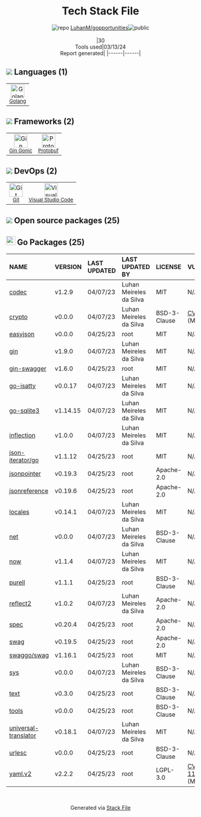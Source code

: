 <!--
&lt;--- Readme.md Snippet without images Start ---&gt;
## Tech Stack
LuhanM/gopportunities is built on the following main stack:

- [Golang](http://golang.org/) – Languages
- [Gin Gonic](https://gin-gonic.com/) – Frameworks (Full Stack)
- [Protobuf](https://developers.google.com/protocol-buffers/) – Serialization Frameworks
- [Visual Studio Code](https://code.visualstudio.com/) – Text Editor

Full tech stack [here](/techstack.md)

&lt;--- Readme.md Snippet without images End ---&gt;

&lt;--- Readme.md Snippet with images Start ---&gt;
## Tech Stack
LuhanM/gopportunities is built on the following main stack:

- <img width='25' height='25' src='https://img.stackshare.io/service/1005/O6AczwfV_400x400.png' alt='Golang'/> [Golang](http://golang.org/) – Languages
- <img width='25' height='25' src='https://img.stackshare.io/service/4221/7894478.png' alt='Gin Gonic'/> [Gin Gonic](https://gin-gonic.com/) – Frameworks (Full Stack)
- <img width='25' height='25' src='https://img.stackshare.io/service/4393/ma2jqJKH_400x400.png' alt='Protobuf'/> [Protobuf](https://developers.google.com/protocol-buffers/) – Serialization Frameworks
- <img width='25' height='25' src='https://img.stackshare.io/service/4202/Visual_Studio_Code_logo.png' alt='Visual Studio Code'/> [Visual Studio Code](https://code.visualstudio.com/) – Text Editor

Full tech stack [here](/techstack.md)

&lt;--- Readme.md Snippet with images End ---&gt;
-->
<div align="center">

# Tech Stack File
![](https://img.stackshare.io/repo.svg "repo") [LuhanM/gopportunities](https://github.com/LuhanM/gopportunities)![](https://img.stackshare.io/public_badge.svg "public")
<br/><br/>
|30<br/>Tools used|03/13/24 <br/>Report generated|
|------|------|
</div>

## <img src='https://img.stackshare.io/languages.svg'/> Languages (1)
<table><tr>
  <td align='center'>
  <img width='36' height='36' src='https://img.stackshare.io/service/1005/O6AczwfV_400x400.png' alt='Golang'>
  <br>
  <sub><a href="http://golang.org/">Golang</a></sub>
  <br>
  <sub></sub>
</td>

</tr>
</table>

## <img src='https://img.stackshare.io/frameworks.svg'/> Frameworks (2)
<table><tr>
  <td align='center'>
  <img width='36' height='36' src='https://img.stackshare.io/service/4221/7894478.png' alt='Gin Gonic'>
  <br>
  <sub><a href="https://gin-gonic.com/">Gin Gonic</a></sub>
  <br>
  <sub></sub>
</td>

<td align='center'>
  <img width='36' height='36' src='https://img.stackshare.io/service/4393/ma2jqJKH_400x400.png' alt='Protobuf'>
  <br>
  <sub><a href="https://developers.google.com/protocol-buffers/">Protobuf</a></sub>
  <br>
  <sub></sub>
</td>

</tr>
</table>

## <img src='https://img.stackshare.io/devops.svg'/> DevOps (2)
<table><tr>
  <td align='center'>
  <img width='36' height='36' src='https://img.stackshare.io/service/1046/git.png' alt='Git'>
  <br>
  <sub><a href="http://git-scm.com/">Git</a></sub>
  <br>
  <sub></sub>
</td>

<td align='center'>
  <img width='36' height='36' src='https://img.stackshare.io/service/4202/Visual_Studio_Code_logo.png' alt='Visual Studio Code'>
  <br>
  <sub><a href="https://code.visualstudio.com/">Visual Studio Code</a></sub>
  <br>
  <sub></sub>
</td>

</tr>
</table>


## <img src='https://img.stackshare.io/group.svg' /> Open source packages (25)</h2>

## <img width='24' height='24' src='https://img.stackshare.io/service/21112/default_1346bbda8fe03e4dce5601323a3ca47a10c1ae36.png'/> Go Packages (25)

|NAME|VERSION|LAST UPDATED|LAST UPDATED BY|LICENSE|VULNERABILITIES|
|:------|:------|:------|:------|:------|:------|
|[codec](https://pkg.go.dev/github.com/ugorji/go/codec)|v1.2.9|04/07/23|Luhan Meireles da Silva |MIT|N/A|
|[crypto](https://pkg.go.dev/golang.org/x/crypto)|v0.0.0|04/07/23|Luhan Meireles da Silva |BSD-3-Clause|[CVE-2020-9283](https://github.com/advisories/GHSA-ffhg-7mh4-33c4) (Moderate)|
|[easyjson](https://pkg.go.dev/github.com/mailru/easyjson)|v0.0.0|04/25/23|root |MIT|N/A|
|[gin](https://pkg.go.dev/github.com/gin-gonic/gin)|v1.9.0|04/07/23|Luhan Meireles da Silva |MIT|N/A|
|[gin-swagger](https://pkg.go.dev/github.com/swaggo/gin-swagger)|v1.6.0|04/25/23|root |MIT|N/A|
|[go-isatty](https://pkg.go.dev/github.com/mattn/go-isatty)|v0.0.17|04/07/23|Luhan Meireles da Silva |MIT|N/A|
|[go-sqlite3](https://pkg.go.dev/github.com/mattn/go-sqlite3)|v1.14.15|04/07/23|Luhan Meireles da Silva |MIT|N/A|
|[inflection](https://pkg.go.dev/github.com/jinzhu/inflection)|v1.0.0|04/07/23|Luhan Meireles da Silva |MIT|N/A|
|[json-iterator/go](https://pkg.go.dev/github.com/json-iterator/go)|v1.1.12|04/25/23|root |MIT|N/A|
|[jsonpointer](https://pkg.go.dev/github.com/go-openapi/jsonpointer)|v0.19.3|04/25/23|root |Apache-2.0|N/A|
|[jsonreference](https://pkg.go.dev/github.com/go-openapi/jsonreference)|v0.19.6|04/25/23|root |Apache-2.0|N/A|
|[locales](https://pkg.go.dev/github.com/go-playground/locales)|v0.14.1|04/07/23|Luhan Meireles da Silva |MIT|N/A|
|[net](https://pkg.go.dev/golang.org/x/net)|v0.0.0|04/07/23|Luhan Meireles da Silva |BSD-3-Clause|N/A|
|[now](https://pkg.go.dev/github.com/jinzhu/now)|v1.1.4|04/07/23|Luhan Meireles da Silva |MIT|N/A|
|[purell](https://pkg.go.dev/github.com/PuerkitoBio/purell)|v1.1.1|04/25/23|root |BSD-3-Clause|N/A|
|[reflect2](https://pkg.go.dev/github.com/modern-go/reflect2)|v1.0.2|04/07/23|Luhan Meireles da Silva |Apache-2.0|N/A|
|[spec](https://pkg.go.dev/github.com/go-openapi/spec)|v0.20.4|04/25/23|root |Apache-2.0|N/A|
|[swag](https://pkg.go.dev/github.com/go-openapi/swag)|v0.19.5|04/25/23|root |Apache-2.0|N/A|
|[swaggo/swag](https://pkg.go.dev/github.com/swaggo/swag)|v1.16.1|04/25/23|root |MIT|N/A|
|[sys](https://pkg.go.dev/golang.org/x/sys)|v0.0.0|04/07/23|Luhan Meireles da Silva |BSD-3-Clause|N/A|
|[text](https://pkg.go.dev/golang.org/x/text)|v0.3.0|04/25/23|root |BSD-3-Clause|N/A|
|[tools](https://pkg.go.dev/golang.org/x/tools)|v0.0.0|04/25/23|root |BSD-3-Clause|N/A|
|[universal-translator](https://pkg.go.dev/github.com/go-playground/universal-translator)|v0.18.1|04/07/23|Luhan Meireles da Silva |MIT|N/A|
|[urlesc](https://pkg.go.dev/github.com/PuerkitoBio/urlesc)|v0.0.0|04/25/23|root |BSD-3-Clause|N/A|
|[yaml.v2](https://pkg.go.dev/gopkg.in/yaml.v2)|v2.2.2|04/25/23|root |LGPL-3.0|[CVE-2019-11254](https://github.com/advisories/GHSA-wxc4-f4m6-wwqv) (Moderate)|

<br/>
<div align='center'>

Generated via [Stack File](https://github.com/marketplace/stack-file)
